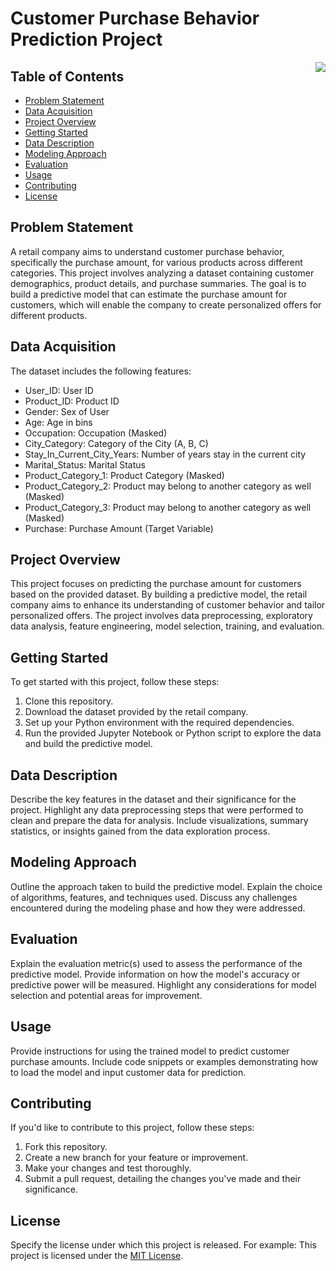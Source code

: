 # Customer Purchase Behavior Prediction Project

<img align="right" heght="100" src="https://cdn-icons-png.flaticon.com/512/5190/5190582.png">

## Table of Contents
- [Problem Statement](#problem-statement)
- [Data Acquisition](#data-acquisition)
- [Project Overview](#project-overview)
- [Getting Started](#getting-started)
- [Data Description](#data-description)
- [Modeling Approach](#modeling-approach)
- [Evaluation](#evaluation)
- [Usage](#usage)
- [Contributing](#contributing)
- [License](#license)

## Problem Statement
A retail company aims to understand customer purchase behavior, specifically the purchase amount, for various products across different categories. This project involves analyzing a dataset containing customer demographics, product details, and purchase summaries. The goal is to build a predictive model that can estimate the purchase amount for customers, which will enable the company to create personalized offers for different products.

## Data Acquisition
The dataset includes the following features:
- User_ID: User ID
- Product_ID: Product ID
- Gender: Sex of User
- Age: Age in bins
- Occupation: Occupation (Masked)
- City_Category: Category of the City (A, B, C)
- Stay_In_Current_City_Years: Number of years stay in the current city
- Marital_Status: Marital Status
- Product_Category_1: Product Category (Masked)
- Product_Category_2: Product may belong to another category as well (Masked)
- Product_Category_3: Product may belong to another category as well (Masked)
- Purchase: Purchase Amount (Target Variable)

## Project Overview
This project focuses on predicting the purchase amount for customers based on the provided dataset. By building a predictive model, the retail company aims to enhance its understanding of customer behavior and tailor personalized offers. The project involves data preprocessing, exploratory data analysis, feature engineering, model selection, training, and evaluation.

## Getting Started
To get started with this project, follow these steps:
1. Clone this repository.
2. Download the dataset provided by the retail company.
3. Set up your Python environment with the required dependencies.
4. Run the provided Jupyter Notebook or Python script to explore the data and build the predictive model.

## Data Description
Describe the key features in the dataset and their significance for the project. Highlight any data preprocessing steps that were performed to clean and prepare the data for analysis. Include visualizations, summary statistics, or insights gained from the data exploration process.

## Modeling Approach
Outline the approach taken to build the predictive model. Explain the choice of algorithms, features, and techniques used. Discuss any challenges encountered during the modeling phase and how they were addressed.

## Evaluation
Explain the evaluation metric(s) used to assess the performance of the predictive model. Provide information on how the model's accuracy or predictive power will be measured. Highlight any considerations for model selection and potential areas for improvement.

## Usage
Provide instructions for using the trained model to predict customer purchase amounts. Include code snippets or examples demonstrating how to load the model and input customer data for prediction.

## Contributing
If you'd like to contribute to this project, follow these steps:
1. Fork this repository.
2. Create a new branch for your feature or improvement.
3. Make your changes and test thoroughly.
4. Submit a pull request, detailing the changes you've made and their significance.

## License
Specify the license under which this project is released. For example:
This project is licensed under the [MIT License](LICENSE).
